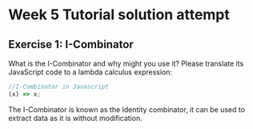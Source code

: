 # Week 5 Tutorial solution attempt

## Exercise 1: I-Combinator

What is the I-Combinator and why might you use it? Please translate its JavaScript code to a lambda calculus expression:

```js
//I-Combinator in Javascript
(x) => x;
```

The I-Combinator is known as the Identity combinator, it can be used to extract data as it is without modification.
